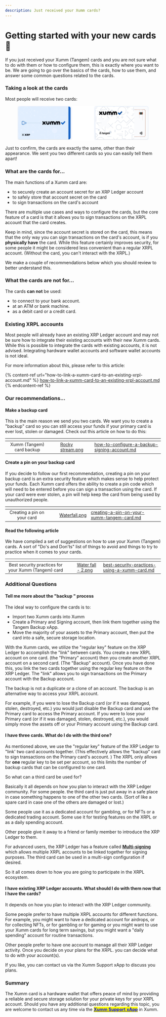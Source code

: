 ```yaml
---
description: Just received your Xumm cards?
---
```


# Getting started with your new cards 🤗

If you just received your Xumm (Tangem) cards and you are not sure what to do with them or how to configure them, this is exactly where you want to be. We are going to go over the basics of the cards, how to use them, and answer some common questions related to the cards.

### Taking a look at the cards

Most people will receive two cards:

<figure><img src="../.gitbook/assets/Xumm Tangem card -3.png" alt=""><figcaption></figcaption></figure>

Just to confirm, the cards are exactly the same, other than their appearance. We sent you two different cards so you can easily tell them apart!&#x20;

### What are the cards for...

The main functions of a Xumm card are:

* to securely create an account secret for an XRP Ledger account
* to safely store that account secret on the card
* to sign transactions on the card's account

There are multiple use cases and ways to configure the cards, but the core feature of a card is that it allows you to sign transactions on the XRPL account that the card creates.

Keep in mind, since the account secret is stored on the card, this means that the only way you can sign transactions on the card's account, is if you **physically have** the card. While this feature certainly improves security, for some people it might be considered less convenient than a regular XRPL account. (Without the card, you can't interact with the XRPL.)

We make a couple of recommendations below which you should review to better understand this.

### What the cards are not for...

The cards **can not** be used:

* to connect to your bank account.&#x20;
* at an ATM or bank machine.&#x20;
* as a debit card or a credit card.

### Existing XRPL accounts

Most people will already have an existing XRP Ledger account and may not be sure how to integrate their existing accounts with their new Xumm cards. While this is possible to integrate the cards with existing accounts, it is not advised. Integrating hardware wallet accounts and software wallet accounts is not ideal.

For more information about this, please refer to this article:

{% content-ref url="how-to-link-a-xumm-card-to-an-existing-xrpl-account.md" %}
[how-to-link-a-xumm-card-to-an-existing-xrpl-account.md](how-to-link-a-xumm-card-to-an-existing-xrpl-account.md)
{% endcontent-ref %}

### Our recommendations...

#### Make a backup card

This is the main reason we send you two cards. We want you to create a "backup" card so you can still access your funds if your primary card is ever lost, stolen or damaged. Check out this article on how to do this:

<table data-view="cards"><thead><tr><th align="center"></th><th data-hidden></th><th data-hidden></th><th data-hidden data-card-cover data-type="files"></th><th data-hidden data-card-target data-type="content-ref"></th></tr></thead><tbody><tr><td align="center">Xumm (Tangem) card backup</td><td></td><td></td><td><a href="../.gitbook/assets/Rocky stream.png">Rocky stream.png</a></td><td><a href="how-to-configure-a-backup-signing-account.md">how-to-configure-a-backup-signing-account.md</a></td></tr></tbody></table>

#### Create a pin on your backup card

If you decide to follow our first recommendation, creating a pin on your backup card is an extra security feature which makes sense to help protect your funds. Each Xumm card offers the ability to create a pin code which will need to be entered before you can sign a transaction using the card. If your card were ever stolen, a pin will help keep the card from being used by unauthorized people.

<table data-view="cards"><thead><tr><th align="center"></th><th data-hidden></th><th data-hidden></th><th data-hidden data-card-cover data-type="files"></th><th data-hidden data-card-target data-type="content-ref"></th></tr></thead><tbody><tr><td align="center">Creating a pin on your card</td><td></td><td></td><td><a href="../.gitbook/assets/Waterfall.png">Waterfall.png</a></td><td><a href="creating-a-pin-on-your-xumm-tangem-card.md">creating-a-pin-on-your-xumm-tangem-card.md</a></td></tr></tbody></table>

#### Read the following article

We have compiled a set of suggestions on how to use your Xumm (Tangem) cards. A sort of "Do's and Don'ts" list of things to avoid and things to try to practice when it comes to your cards.

<table data-view="cards"><thead><tr><th align="center"></th><th data-hidden></th><th data-hidden></th><th data-hidden data-card-cover data-type="files"></th><th data-hidden data-card-target data-type="content-ref"></th></tr></thead><tbody><tr><td align="center">Best security practices for your Xumm (Tangem) card</td><td></td><td></td><td><a href="../.gitbook/assets/Water fall - 2.png">Water fall - 2.png</a></td><td><a href="best-security-practices-using-a-xumm-card.md">best-security-practices-using-a-xumm-card.md</a></td></tr></tbody></table>

### Additional Questions

#### Tell me more about the "backup " process

The ideal way to configure the cards is to:

* Import two Xumm cards into Xumm
* Create a Primary and Signing account, then link them together using the Tangem Backup xApp.
* Move the majority of your assets to the Primary account, then put the card into a safe, secure storage location.

With the Xumm cards, we utilize the "regular key" feature on the XRP Ledger to accomplish the "link" between cards. You create a new XRPL account on one card. (the "Primary" account) then you create another XRPL account on a second card. (The "Backup" account). Once you have done this, you link the two cards together using the regular key feature on the XRP Ledger. The "link" allows you to sign transactions on the Primary account with the Backup account.&#x20;

The backup is not a duplicate or a clone of an account. The backup is an alternative way to access your XRPL account.

For example, if you were to lose the Backup card (or if it was damaged, stolen, destroyed, etc.) you would just disable the Backup card and use the Primary card to access the Primary account. If you were to lose your Primary card (or if it was damaged, stolen, destroyed, etc.), you would simply move the assets off or your Primary account using the Backup card.

#### I have three cards. What do I do with the third one?

As mentioned above, we use the "regular key" feature of the XRP Ledger to "link' two card accounts together. (This effectively allows the "backup" card to sign transactions on the Primary card's account. ) The XRPL only allows for **one** regular key to be set per account, so this limits the number of backup cards that can be configured to one card.

So what can a third card be used for?

Basically it all depends on how you plan to interact with the XRP Ledger community. For some people. the third card is just put away in a safe place in case something happens to one of the other two cards. (Sort of like a spare card in case one of the others are damaged or lost.)

Some people use it as a dedicated account for gambling, or for NFTs or a dedicated trading account. Some use it for testing features on the XRPL or as a daily spending account.

Other people give it away to a friend or family member to introduce the XRP Ledger to them.

For advanced users, the XRP Ledger has a feature called [**Multi-signing**](https://xrpl.org/multi-signing.html) which allows multiple XRPL accounts to be linked together for signing purposes. The third card can be used in a multi-sign configuration if desired.

So it all comes down to how you are going to participate in the XRPL ecosystem.

#### I have existing XRP Ledger accounts. What should I do with them now that I have the cards?

It depends on how you plan to interact with the XRP Ledger community.

Some people prefer to have multiple XRPL accounts for different functions. For example, you might want to have a dedicated account for airdrops, or for collecting NFTs, or for gambling or for gaming or you might want to use your Xumm cards for long term savings, but you might want a "daily spending" account for routine transactions.

Other people prefer to have one account to manage all their XRP Ledger activity. Once you decide on your plans for the XRPL. you can decide what to do with your account(s).

If you like, you can contact us via the Xumm Support xApp to discuss you plans.

### Summary

The Xumm card is a hardware wallet that offers peace of mind by providing a reliable and secure storage solution for your private keys for your XRPL account. Should you have any additional questions regarding this topic, you are welcome to contact us any time via the [<mark style="color:blue;">**Xumm Support xApp**</mark>](https://xumm.app/detect/xapp:xumm.support?ref=helpcenter) in Xumm.
